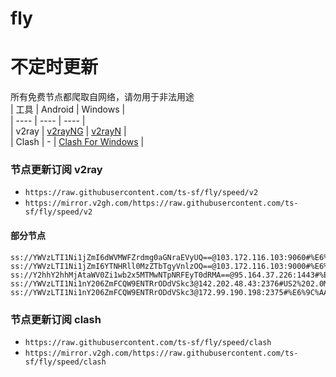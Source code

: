 # fly
# 不定时更新
所有免费节点都爬取自网络，请勿用于非法用途  
|  工具  | Android  | Windows  |  
|  ----  | ----   | ----  |  
| v2ray  | [v2rayNG](https://github.com/2dust/v2rayNG/releases) | [v2rayN](https://github.com/2dust/v2rayN/releases) |  
| Clash  | - | [Clash For Windows](https://github.com/2dust/clashN/releases) | 
  
### 节点更新订阅  v2ray
- `https://raw.githubusercontent.com/ts-sf/fly/speed/v2`  
- `https://mirror.v2gh.com/https://raw.githubusercontent.com/ts-sf/fly/speed/v2`  

#### 部分节点  
``` 
ss://YWVzLTI1Ni1jZmI6dWVMWFZrdmg0aGNraEVyUQ==@103.172.116.103:9060#%E6%9C%AA%E7%9F%A5%20601.4KB%2Fs
ss://YWVzLTI1Ni1jZmI6YTNHRll0MzZTbTgyVnlzOQ==@103.172.116.103:9000#%E6%9C%AA%E7%9F%A52%20601.4KB%2Fs
ss://Y2hhY2hhMjAtaWV0Zi1wb2x5MTMwNTpNRFEyT0dRMA==@95.164.37.226:1443#%E6%9C%AA%E7%9F%A53%2011.6MB%2Fs
ss://YWVzLTI1Ni1nY206ZmFCQW9ENTRrODdVSkc3@142.202.48.43:2376#US2%202.0MB%2Fs
ss://YWVzLTI1Ni1nY206ZmFCQW9ENTRrODdVSkc3@172.99.190.198:2375#%E6%9C%AA%E7%9F%A55%201.9MB%2Fs
```
### 节点更新订阅  clash
- `https://raw.githubusercontent.com/ts-sf/fly/speed/clash`  
- `https://mirror.v2gh.com/https://raw.githubusercontent.com/ts-sf/fly/speed/clash`  


